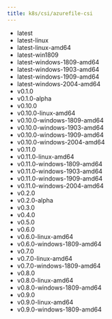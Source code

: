```yaml
---
title: k8s/csi/azurefile-csi
---
```

- latest
- latest-linux
- latest-linux-amd64
- latest-win1809
- latest-windows-1809-amd64
- latest-windows-1903-amd64
- latest-windows-1909-amd64
- latest-windows-2004-amd64
- v0.1.0
- v0.1.0-alpha
- v0.10.0
- v0.10.0-linux-amd64
- v0.10.0-windows-1809-amd64
- v0.10.0-windows-1903-amd64
- v0.10.0-windows-1909-amd64
- v0.10.0-windows-2004-amd64
- v0.11.0
- v0.11.0-linux-amd64
- v0.11.0-windows-1809-amd64
- v0.11.0-windows-1903-amd64
- v0.11.0-windows-1909-amd64
- v0.11.0-windows-2004-amd64
- v0.2.0
- v0.2.0-alpha
- v0.3.0
- v0.4.0
- v0.5.0
- v0.6.0
- v0.6.0-linux-amd64
- v0.6.0-windows-1809-amd64
- v0.7.0
- v0.7.0-linux-amd64
- v0.7.0-windows-1809-amd64
- v0.8.0
- v0.8.0-linux-amd64
- v0.8.0-windows-1809-amd64
- v0.9.0
- v0.9.0-linux-amd64
- v0.9.0-windows-1809-amd64

